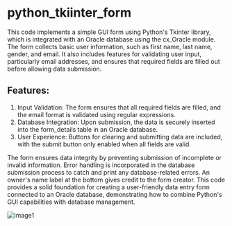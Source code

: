 # python_tkiinter_form

This code implements a simple GUI form using Python's Tkinter library, which is integrated with an Oracle database using the cx_Oracle module. The form collects basic user information, such as first name, last name, gender, and email. It also includes features for validating user input, particularly email addresses, and ensures that required fields are filled out before allowing data submission.

## Features:
1) Input Validation: The form ensures that all required fields are filled, and the email format is validated using regular expressions.
2) Database Integration: Upon submission, the data is securely inserted into the form_details table in an Oracle database.
3) User Experience: Buttons for clearing and submitting data are included, with the submit button only enabled when all fields are valid.

The form ensures data integrity by preventing submission of incomplete or invalid information.
Error handling is incorporated in the database submission process to catch and print any database-related errors.
An owner's name label at the bottom gives credit to the form creator.
This code provides a solid foundation for creating a user-friendly data entry form connected to an Oracle database, demonstrating how to combine Python's GUI capabilities with database management.

![image1](https://github.com/user-attachments/assets/3e1bb84e-12bd-49ad-8572-1accd3bfd75f)
